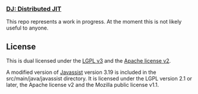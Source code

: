 ### [DJ: Distributed JIT](https://github.com/matthewfl/dj)

This repo represents a work in progress.  At the moment this is not likely useful to anyone.

## License
This is dual licensed under the [LGPL v3](http://www.gnu.org/licenses/lgpl-3.0.txt) and the [Apache license v2](http://www.apache.org/licenses/LICENSE-2.0.txt).

A modified version of [Javassist](http://www.csg.ci.i.u-tokyo.ac.jp/~chiba/javassist/) version 3.19 is included in the src/main/java/javassist directory.  It is licensed under the LGPL version 2.1 or later, the Apache license v2 and the Mozilla public license v1.1.
